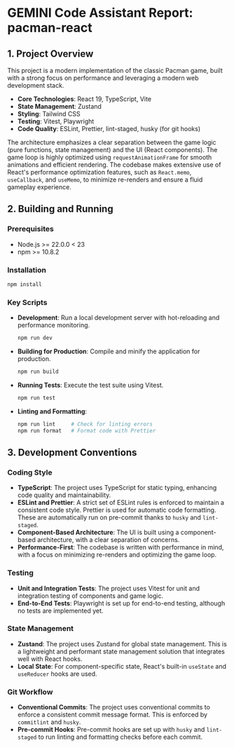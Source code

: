 # GEMINI Code Assistant Report: pacman-react

## 1. Project Overview

This project is a modern implementation of the classic Pacman game, built with a strong focus on performance and leveraging a modern web development stack.

- **Core Technologies**: React 19, TypeScript, Vite
- **State Management**: Zustand
- **Styling**: Tailwind CSS
- **Testing**: Vitest, Playwright
- **Code Quality**: ESLint, Prettier, lint-staged, husky (for git hooks)

The architecture emphasizes a clear separation between the game logic (pure functions, state management) and the UI (React components). The game loop is highly optimized using `requestAnimationFrame` for smooth animations and efficient rendering. The codebase makes extensive use of React's performance optimization features, such as `React.memo`, `useCallback`, and `useMemo`, to minimize re-renders and ensure a fluid gameplay experience.

## 2. Building and Running

### Prerequisites

- Node.js >= 22.0.0 < 23
- npm >= 10.8.2

### Installation

```bash
npm install
```

### Key Scripts

- **Development**: Run a local development server with hot-reloading and performance monitoring.

  ```bash
  npm run dev
  ```

- **Building for Production**: Compile and minify the application for production.

  ```bash
  npm run build
  ```

- **Running Tests**: Execute the test suite using Vitest.

  ```bash
  npm run test
  ```

- **Linting and Formatting**:
  ```bash
  npm run lint     # Check for linting errors
  npm run format   # Format code with Prettier
  ```

## 3. Development Conventions

### Coding Style

- **TypeScript**: The project uses TypeScript for static typing, enhancing code quality and maintainability.
- **ESLint and Prettier**: A strict set of ESLint rules is enforced to maintain a consistent code style. Prettier is used for automatic code formatting. These are automatically run on pre-commit thanks to `husky` and `lint-staged`.
- **Component-Based Architecture**: The UI is built using a component-based architecture, with a clear separation of concerns.
- **Performance-First**: The codebase is written with performance in mind, with a focus on minimizing re-renders and optimizing the game loop.

### Testing

- **Unit and Integration Tests**: The project uses Vitest for unit and integration testing of components and game logic.
- **End-to-End Tests**: Playwright is set up for end-to-end testing, although no tests are implemented yet.

### State Management

- **Zustand**: The project uses Zustand for global state management. This is a lightweight and performant state management solution that integrates well with React hooks.
- **Local State**: For component-specific state, React's built-in `useState` and `useReducer` hooks are used.

### Git Workflow

- **Conventional Commits**: The project uses conventional commits to enforce a consistent commit message format. This is enforced by `commitlint` and `husky`.
- **Pre-commit Hooks**: Pre-commit hooks are set up with `husky` and `lint-staged` to run linting and formatting checks before each commit.
